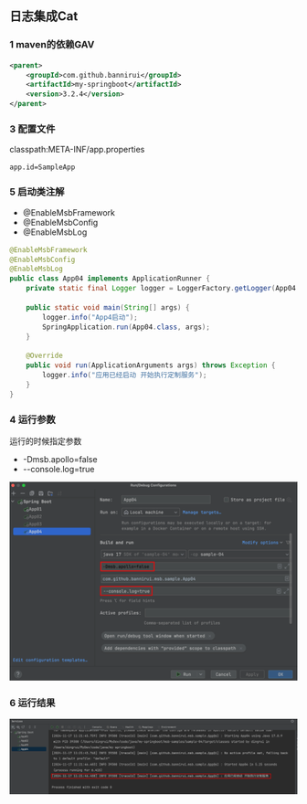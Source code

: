 日志集成Cat
---

### 1 maven的依赖GAV

```xml
<parent>
    <groupId>com.github.bannirui</groupId>
    <artifactId>my-springboot</artifactId>
    <version>3.2.4</version>
</parent>
```

### 3 配置文件

classpath:META-INF/app.properties

```properties
app.id=SampleApp
```

### 5 启动类注解

- @EnableMsbFramework
- @EnableMsbConfig
- @EnableMsbLog

```java
@EnableMsbFramework
@EnableMsbConfig
@EnableMsbLog
public class App04 implements ApplicationRunner {
    private static final Logger logger = LoggerFactory.getLogger(App04.class);

    public static void main(String[] args) {
        logger.info("App4启动");
        SpringApplication.run(App04.class, args);
    }

    @Override
    public void run(ApplicationArguments args) throws Exception {
        logger.info("应用已经启动 开始执行定制服务");
    }
}
```

### 4 运行参数

运行的时候指定参数
- -Dmsb.apollo=false
- --console.log=true

![](./../img/1731813833.png)

### 6 运行结果

![](./../img/1731813882.png)